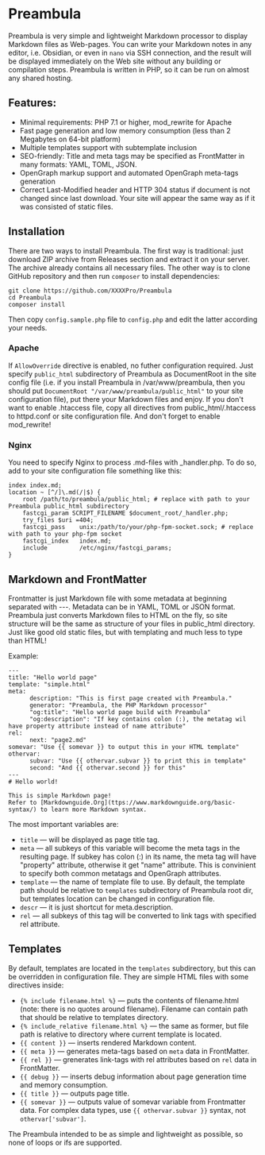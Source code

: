 # Preambula

Preambula is very simple and lightweight Markdown processor to display Markdown files as Web-pages. You can write your Markdown notes in any editor, i.e. Obsidian, or even in `nano` via SSH connection, and the result will be displayed immediately on the Web site without any building or compilation steps. Preambula is written in PHP, so it can be run on almost any shared hosting.

## Features:

* Minimal requirements: PHP 7.1 or higher, mod_rewrite for Apache
* Fast page generation and low memory consumption (less than 2 Megabytes on 64-bit platform)
* Multiple templates support with subtemplate inclusion
* SEO-friendly: Title and meta tags may be specified as FrontMatter in many formats: YAML, TOML, JSON.
* OpenGraph markup support and automated OpenGraph meta-tags generation
* Correct Last-Modified header and HTTP 304 status if document is not changed since last download. Your site will appear the same way as if it was consisted of static files.

## Installation

There are two ways to install Preambula. The first way is traditional: just download ZIP archive from Releases section and extract it on your server. The archive already contains all necessary files. The other way is to clone GitHub repository and then run `composer` to install dependencies:

    git clone https://github.com/XXXXPro/Preambula
    cd Preambula
    composer install

Then copy `config.sample.php` file to `config.php` and edit the latter according your needs.

### Apache

If `AllowOverride` directive is enabled, no futher configuration required. Just specify `public_html` subdirectory of Preambula as DocumentRoot in the site config file (i.e. if you install Preambula in /var/www/preambula, then you should put `DocumentRoot "/var/www/preambula/public_html"` to your site configuration file), put there your Markdown files and enjoy. If you don't want to enable .htaccess file, copy all directives from public_html/.htaccess to httpd.conf or site configuration file. And don't forget to enable mod_rewrite!

### Nginx 

You need to specify Nginx to process .md-files with _handler.php. To do so, add to your site configuration file something like this:
```
index index.md;
location ~ [^/]\.md(/|$) {
    root /path/to/preambula/public_html; # replace with path to your Preambula public_html subdirectory
    fastcgi_param SCRIPT_FILENAME $document_root/_handler.php; 
    try_files $uri =404;
    fastcgi_pass    unix:/path/to/your/php-fpm-socket.sock; # replace with path to your php-fpm socket
    fastcgi_index   index.md;
    include         /etc/nginx/fastcgi_params;
}
```

## Markdown and FrontMatter

Frontmatter is just Markdown file with some metadata at beginning separated with ---. Metadata can be in YAML, TOML or JSON format.
Preambula just converts Markdown files to HTML on the fly, so site structure will be the same as structure of your files in public_html directory. Just like good old static files, but with templating and much less to type than HTML!

Example:
```
---
title: "Hello world page"
template: "simple.html"
meta:
      description: "This is first page created with Preambula."
      generator: "Preambula, the PHP Markdown processor"
      "og:title": "Hello world page build with Preambula"
      "og:description": "If key contains colon (:), the metatag wil have property attribute instead of name attribute"
rel:
      next: "page2.md"
somevar: "Use {{ somevar }} to output this in your HTML template"
othervar:
      subvar: "Use {{ othervar.subvar }} to print this in template"
      second: "And {{ othervar.second }} for this"
---
# Hello world!

This is simple Markdown page!
Refer to [Markdownguide.Org](ttps://www.markdownguide.org/basic-syntax/) to learn more Markdown syntax.   
```
The most important variables are:

* `title` — will be displayed as page title tag.
* `meta` — all subkeys of this variable will become the meta tags in the resulting page. If subkey has colon (:) in its name, the meta tag will have "property" attribute, otherwise it get "name" attribute. This is convinient to specify both common metatags and OpenGraph attributes.
* `template` — the name of template file to use. By default, the template path should be relative to `templates` subdirectory of Preambula root dir, but templates location can be changed in configuration file.
* `descr` — it is just shortcut for meta.description.
* `rel` — all subkeys of this tag will be converted to link tags with specified rel attribute.   

## Templates 

By default, templates are located in the `templates` subdirectory, but this can be overridden in configuration file. They are simple HTML files with some directives inside:

* `{% include filename.html %}` — puts the contents of filename.html (note: there is no quotes around filename). Filename can contain path that should be relative to templates directory.
* `{% include_relative filename.html %}` — the same as former, but file path is relative to directory where current template is located.
* `{{ content }}` — inserts rendered Markdown content.
* `{{ meta }}` — generates meta-tags based on `meta` data in FrontMatter.
* `{{ rel }}` — grenerates link-tags with rel attributes based on `rel` data in FrontMatter.
* `{{ debug }}` — inserts debug information about page generation time and memory consumption.
* `{{ title }}` — outputs page title.
* `{{ somevar }}` — outputs value of somevar variable from Frontmatter data. For complex data types, use `{{ othervar.subvar }}` syntax, not `othervar['subvar']`.

The Preambula intended to be as simple and lightweight as possible, so none of loops or ifs are supported.

